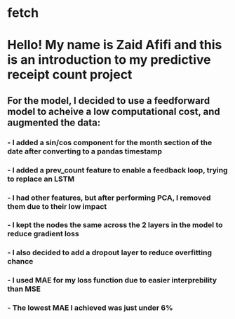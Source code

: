 # fetch

# Hello! My name is Zaid Afifi and this is an introduction to my predictive receipt count project

## For the model, I decided to use a feedforward model to acheive a low computational cost, and augmented the data:
### - I added a sin/cos component for the month section of the date after converting to a pandas timestamp
### - I added a prev_count feature to enable a feedback loop, trying to replace an LSTM
### - I had other features, but after performing PCA, I removed them due to their low impact
### - I kept the nodes the same across the 2 layers in the model to reduce gradient loss
### - I also decided to add a dropout layer to reduce overfitting chance
### - I used MAE for my loss function due to easier interprebility than MSE
### - The lowest MAE I achieved was just under 6%
